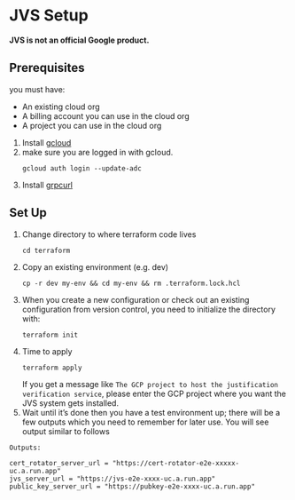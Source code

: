# JVS Setup

**JVS is not an official Google product.**

## Prerequisites
you must have:
* An existing cloud org
* A billing account you can use in the cloud org
* A project you can use in the cloud org

1. Install [gcloud](https://cloud.google.com/sdk/docs/install)
2. make sure you are logged in with gcloud.
   ```shell
   gcloud auth login --update-adc
   ```
3. Install [grpcurl](https://github.com/fullstorydev/grpcurl)

## Set Up

1. Change directory to where terraform code lives
   ```shell
   cd terraform
   ```
2. Copy an existing environment (e.g. dev)
   ```shell
   cp -r dev my-env && cd my-env && rm .terraform.lock.hcl
   ```
3. When you create a new configuration
   or check out an existing configuration from version control,
   you need to initialize the directory with:
   ```shell
   terraform init
   ```
4. Time to apply
   ```shell
   terraform apply
   ```
   If you get a message like `The GCP project to host the justification verification service`,
   please enter the GCP project where you want the JVS system gets installed.
5. Wait until it’s done then you have a test environment up;
   there will be a few outputs which you need to remember for later use.
   You will see output similar to follows
```shell
Outputs:

cert_rotator_server_url = "https://cert-rotator-e2e-xxxxx-uc.a.run.app"
jvs_server_url = "https://jvs-e2e-xxxx-uc.a.run.app"
public_key_server_url = "https://pubkey-e2e-xxxx-uc.a.run.app"